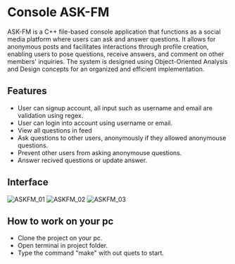 # Console ASK-FM
ASK-FM is a C++ file-based console application that functions as a social media platform where users can ask and answer questions. It allows for anonymous posts and facilitates interactions through profile creation, enabling users to pose questions, receive answers, and comment on other members' inquiries. The system is designed using Object-Oriented Analysis and Design concepts for an organized and efficient implementation.

## Features
- User can signup account, all input such as username and email are validation using regex.
- User can login into account using username or email.
- View all questions in feed
- Ask questions to other users, anonymously if they allowed anonymouse questions.
- Prevent other users from asking anonymouse questions.
- Answer recived questions or update answer.

## Interface

![ASKFM_01](https://github.com/MalekAldaas/ASK-FM/assets/82756026/abbb5edf-658c-4fdb-81cc-8d83250fccb4)
![ASKFM_02](https://github.com/MalekAldaas/ASK-FM/assets/82756026/1ec453a5-6c69-47e7-be99-ef2418245395)
![ASKFM_03](https://github.com/MalekAldaas/ASK-FM/assets/82756026/1865ffc6-e35a-43cf-8aaa-275059ad8731)

## How to work on your pc
- Clone the project on your pc.
- Open terminal in project folder.
- Type the command "make" with out quets to start.

